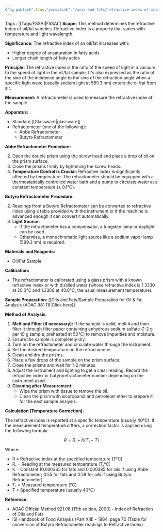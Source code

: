 ```yaml
---
{"dg-publish":true,"permalink":"/oils-and-fats/refractive-index-of-oils-and-fats-fssai-method-02-003-2021/"}
---
```


Tags : [[Tags/FSSAI\|FSSAI]]
**Scope:** This method determines the refractive index of oil/fat samples. Refractive index is a property that varies with temperature and light wavelength.

**Significance:** The refractive index of an oil/fat increases with:

- Higher degree of unsaturation in fatty acids
- Longer chain length of fatty acids

**Principle:** The refractive index is the ratio of the speed of light in a vacuum to the speed of light in the oil/fat sample. It's also expressed as the ratio of the sine of the incidence angle to the sine of the refraction angle when a specific light wave (usually sodium light at 589.3 nm) enters the oil/fat from air.

**Measurement:** A refractometer is used to measure the refractive index of the sample.

**Apparatus:**

- Standard [[Glassware\|glassware]] 
- Refractometer (one of the following):
    - Abbe Refractometer
    - Butyro Refractometer

**Abbe Refractometer Procedure:**

2. Open the double prism using the screw head and place a drop of oil on the prism surface.
4. Close the prisms firmly by tightening the screw heads.
6. **Temperature Control is Crucial:** Refractive index is significantly affected by temperature. The refractometer should be equipped with a thermostatically controlled water bath and a pump to circulate water at a constant temperature (± 0.1°C).

**Butyro Refractometer Procedure:**

2. Readings from a Butyro Refractometer can be converted to refractive index using a table provided with the instrument or if the machine is advanced enough it can convert it automatically.
4. **Light Source:**
    - If the refractometer has a compensator, a tungsten lamp or daylight can be used.
    - Otherwise, a monochromatic light source like a sodium vapor lamp (589.3 nm) is required.

**Materials and Reagents:**

- Oil/Fat Sample

**Calibration:**

- The refractometer is calibrated using a glass prism with a known refractive index or with distilled water (whose refractive index is 1.3330 at 20.0°C and 1.3306 at 40.0°C, the usual measurement temperature).

**Sample Preparation:** [[Oils and Fats/Sample Preparation for Oil & Fat Analysis (AOAC 981.11)\|Click here]]

**Method of Analysis:**

1. **Melt and Filter (if necessary):** If the sample is solid, melt it and then filter it through filter paper containing anhydrous sodium sulfate (1-2 g per 10 g sample, preheated at 50°C) to remove impurities and moisture.
2. Ensure the sample is completely dry.
3. Turn on the refractometer and circulate water through the instrument.
4. Set the desired temperature on the refractometer.
5. Clean and dry the prisms.
6. Place a few drops of the sample on the prism surface.
7. Close the prisms and wait for 1-2 minutes.
8. Adjust the instrument and lighting to get a clear reading. Record the refractive index or butyrorefractometer number depending on the instrument used.
9. **Cleaning after Measurement:**
    - Wipe the prism with tissue to remove the oil.
    - Clean the prism with isopropanol and petroleum ether to prepare it for the next sample analysis.

**Calculation (Temperature Correction):**

The refractive index is reported at a specific temperature (usually 40°C). If the measurement temperature differs, a correction factor is applied using the following formula:

$$R = R₁ + K (T₁ - T)$$

Where:

- R = Refractive index at the specified temperature (T°C)
- R₁ = Reading at the measured temperature (T₁°C)
- K = Constant (0.000365 for fats and 0.000385 for oils if using Abbe Refractometer; 0.55 for fats and 0.58 for oils if using Butyro Refractometer)
- T₁ = Measured temperature (°C)
- T = Specified temperature (usually 40°C)

**Reference:**

- AOAC Official Method 921.08 (17th edition, 2000) - Index of Refraction of Oils and Fats
- ISI Handbook of Food Analysis (Part XIII) - 1984, page 70 (Table for conversion of Butyro Refractometer readings to Refractive Index)